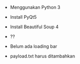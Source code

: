 - Menggunakan Python 3
- Install PyQt5
- Install Beautiful Soup 4

- ??

- Belum ada loading bar
- payload.txt harus ditambahkan
